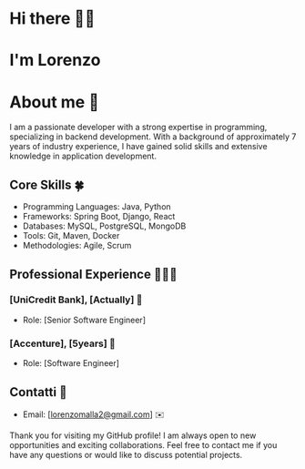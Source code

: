 # Hi there 👋🏻
# I'm Lorenzo 

# About me 🚀
I am a passionate developer with a strong expertise in programming, specializing in backend development. With a background of approximately 7 years of industry experience, I have gained solid skills and extensive knowledge in application development.

## Core Skills 🍀
- Programming Languages: Java, Python
- Frameworks: Spring Boot, Django, React
- Databases: MySQL, PostgreSQL, MongoDB
- Tools: Git, Maven, Docker
- Methodologies: Agile, Scrum

## Professional Experience 🧑🏻‍💻

### [UniCredit Bank], [Actually] 🏦
- Role: [Senior Software Engineer]

### [Accenture], [5years] 🏣
- Role: [Software Engineer]

## Contatti 📎

- Email: [lorenzomalla2@gmail.com] ✉️

Thank you for visiting my GitHub profile! I am always open to new opportunities and exciting collaborations. Feel free to contact me if you have any questions or would like to discuss potential projects.
